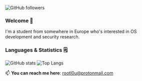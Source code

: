 ![GitHub followers](https://img.shields.io/github/followers/rootlou?label=Followers)

### Welcome 👋

I'm a student from somewhere in Europe who's interested in OS development and security research.

### Languages & Statistics 🗒️

![GitHub stats](https://github-readme-stats.vercel.app/api?username=rootlou&show_icons=true&theme=tokyonight)
![Top Langs](https://github-readme-stats.vercel.app/api/top-langs/?username=rootlou&theme=tokyonight)

📫 **You can reach me here**: rootl0u@protonmail.com
